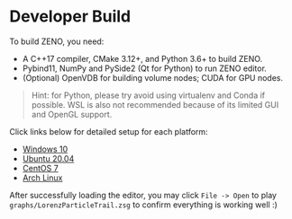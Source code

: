# Developer Build

To build ZENO, you need:

- A C++17 compiler, CMake 3.12+, and Python 3.6+ to build ZENO.
- Pybind11, NumPy and PySide2 (Qt for Python) to run ZENO editor.
- (Optional) OpenVDB for building volume nodes; CUDA for GPU nodes.

> Hint: for Python, please try avoid using virtualenv and Conda if possible.
> WSL is also not recommended because of its limited GUI and OpenGL support.

Click links below for detailed setup for each platform:

- [Windows 10](dev_win10.md)
- [Ubuntu 20.04](dev_ubuntu20.md)
- [CentOS 7](dev_centos7.md)
- [Arch Linux](dev_archlinux.md)

After successfully loading the editor, you may click `File -> Open` to play `graphs/LorenzParticleTrail.zsg` to confirm everything is working well :)
